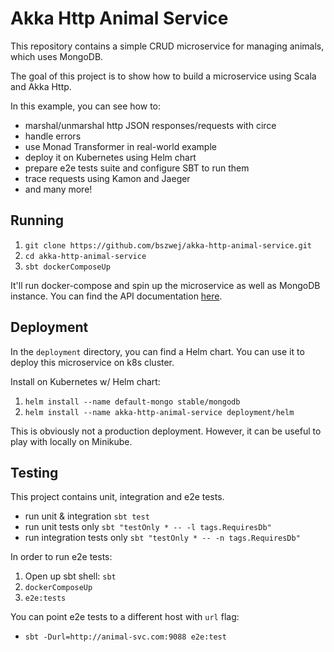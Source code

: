 # Akka Http Animal Service

This repository contains a simple CRUD microservice for managing animals, which uses MongoDB.

The goal of this project is to show how to build a microservice using Scala and Akka Http. 

In this example, you can see how to:
- marshal/unmarshal http JSON responses/requests with circe
- handle errors
- use Monad Transformer in real-world example
- deploy it on Kubernetes using Helm chart
- prepare e2e tests suite and configure SBT to run them
- trace requests using Kamon and Jaeger
- and many more!

## Running

1. `git clone https://github.com/bszwej/akka-http-animal-service.git`
1. `cd akka-http-animal-service`
1. `sbt dockerComposeUp`

It'll run docker-compose and spin up the microservice as well as MongoDB instance. 
You can find the API documentation [here](./docs/api.yaml).

## Deployment

In the `deployment` directory, you can find a Helm chart. You can use it to deploy this microservice on k8s cluster.

Install on Kubernetes w/ Helm chart:

1. `helm install --name default-mongo stable/mongodb`
1. `helm install --name akka-http-animal-service deployment/helm`

This is obviously not a production deployment. However, it can be useful to play with locally on Minikube.

## Testing

This project contains unit, integration and e2e tests.

- run unit & integration `sbt test`
- run unit tests only `sbt "testOnly * -- -l tags.RequiresDb"`
- run integration tests only `sbt "testOnly * -- -n tags.RequiresDb"`

In order to run e2e tests:
1. Open up sbt shell: `sbt` 
1. `dockerComposeUp`
1. `e2e:tests` 

You can point e2e tests to a different host with `url` flag:
- `sbt -Durl=http://animal-svc.com:9088 e2e:test`
